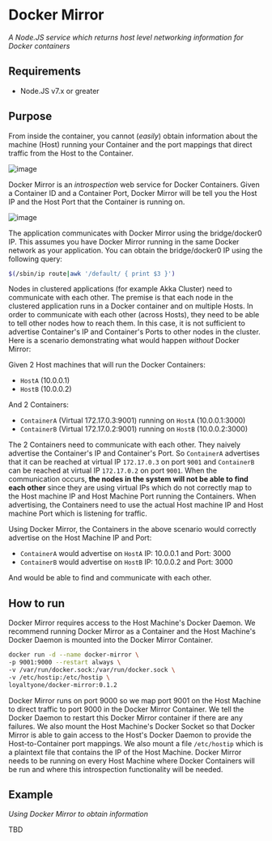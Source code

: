 # Docker Mirror #

_A Node.JS service which returns host level networking information for
Docker containers_


## Requirements ##

- Node.JS v7.x or greater

## Purpose ##

From inside the container, you cannot (_easily_) obtain information
about the machine (Host) running your Container and the port mappings
that direct traffic from the Host to the Container.

![image](https://user-images.githubusercontent.com/14280155/32448019-bf29e37e-c2db-11e7-9460-d13ccce89187.png)

Docker Mirror is an _introspection_ web service for Docker Containers.
Given a Container ID and a Container Port, Docker Mirror will be tell
you the Host IP and the Host Port that the Container is running on.

![image](https://user-images.githubusercontent.com/14280155/32453019-2d684936-c2e9-11e7-8fb4-2acee2149499.png)

The application communicates with Docker Mirror using the bridge/docker0 IP. This assumes you have Docker Mirror 
running in the same Docker network as your application. You can obtain the bridge/docker0 IP using the following query:
```bash
$(/sbin/ip route|awk '/default/ { print $3 }')
```

Nodes in clustered applications (for example Akka Cluster) need to
communicate with each other. The premise is that each node in the
clustered application runs in a Docker container and on multiple Hosts.
In order to communicate with each other (across Hosts), they need to be
able to tell other nodes how to reach them. In this case, it is not
sufficient to advertise Container's IP and Container's Ports to other
nodes in the cluster. Here is a scenario demonstrating what would happen
_without_ Docker Mirror:

Given 2 Host machines that will run the Docker Containers:
- `HostA` (10.0.0.1)
- `HostB` (10.0.0.2)

And 2 Containers:
- `ContainerA` (Virtual 172.17.0.3:9001) running on `HostA`
(10.0.0.1:3000)
- `ContainerB` (Virtual 172.17.0.2:9001) running on `HostB`
(10.0.0.2:3000)

The 2 Containers need to communicate with each other. They naively
advertise the Container's IP and Container's Port. So `ContainerA`
advertises that it can be reached at virtual IP `172.17.0.3` on port
`9001` and `ContainerB` can be reached at virtual IP `172.17.0.2` on
port `9001`. When the communication occurs, **the nodes in the system
will not be able to find each other** since they are using virtual IPs
which do not correctly map to the Host machine IP and Host Machine Port
running the Containers. When advertising, the Containers need to use the
actual Host machine IP and Host machine Port which is listening for
traffic.

Using Docker Mirror, the Containers in the above scenario would
correctly advertise on the Host Machine IP and Port:
- `ContainerA` would advertise on `HostA` IP: 10.0.0.1 and Port: 3000
- `ContainerB` would advertise on `HostB` IP: 10.0.0.2 and Port: 3000

And would be able to find and communicate with each other.

## How to run ##
Docker Mirror requires access to the Host Machine's Docker Daemon. We
recommend running Docker Mirror as a Container and the Host Machine's
Docker Daemon is mounted into the Docker Mirror Container.

```bash
docker run -d --name docker-mirror \
-p 9001:9000 --restart always \
-v /var/run/docker.sock:/var/run/docker.sock \
-v /etc/hostip:/etc/hostip \
loyaltyone/docker-mirror:0.1.2
```

Docker Mirror runs on port 9000 so we map port 9001 on the Host Machine
to direct traffic to port 9000 in the Docker Mirror Container. We tell
the Docker Daemon to restart this Docker Mirror container if there are
any failures. We also mount the Host Machine's Docker Socket so that
Docker Mirror is able to gain access to the Host's Docker Daemon to
provide the Host-to-Container port mappings. We also mount a file
`/etc/hostip` which is a plaintext file that contains the IP of the
Host Machine. Docker Mirror needs to be running on every Host Machine
where Docker Containers will be run and where this introspection
functionality will be needed.


## Example ##

_Using Docker Mirror to obtain information_

TBD
